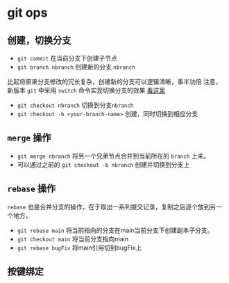 # git ops

## 创建，切换分支

+ `git commit` 在当前分支下创建子节点
+ `git branch nbranch` 创建新的分支 `nbranch`

比起将原来分支修改的冗长复杂，创建新的分支可以逻辑清晰，事半功倍
注意，新版本 `git` 中采用 `switch` 命令实现切换分支的效果 [看这里](https://git-scm.com/docs/git-switch)

+ `git checkout nbranch` 切换到分支`nbranch`
+ `git checkout -b <your-branch-name>` 创建，同时切换到相应分支

## `merge` 操作

+ `git merge nbranch` 将另一个兄弟节点合并到当前所在的 `branch` 上来。
+ 可以通过之前的 `git checkout -b nbranch` 创建并切换到分支上

## `rebase` 操作

`rebase` 也是合并分支的操作，在于取出一系列提交记录，复制之后逐个放到另一个地方。

+ `git rebase main` 将当前指向的分支在main当前分支下创建副本子分支。
+ `git checkout main` 将当前分支指向main
+ `git rebase bugFix` 将main引用切到bugFix上

## 按键绑定
